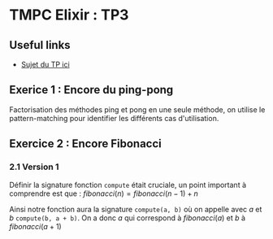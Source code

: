 # TMPC Elixir : TP3

## Useful links

* [Sujet du TP ici](http://users.polytech.unice.fr/~eg/TMPC/Tds/Td3/sujet.html)

## Exerice 1 : Encore du ping-pong

Factorisation des méthodes ping et pong en une seule méthode, on utilise le pattern-matching pour identifier les différents cas d'utilisation.

## Exercice 2 : Encore Fibonacci

### 2.1 Version 1

Définir la signature fonction `compute` était cruciale, un point important à comprendre est que : $fibonacci(n) = fibonacci(n-1) + n$

Ainsi notre fonction aura la signature `compute(a, b)` où on appelle avec $a$ et $b$ `compute(b, a + b)`. On a donc $a$ qui correspond à $fibonacci(a)$ et $b$  à $fibonacci(a+1)$